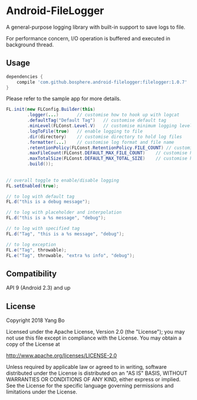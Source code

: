 
Android-FileLogger
============================

A general-purpose logging library with built-in support to save logs to file.

For performance concern, I/O operation is buffered and executed in background thread.


Usage
-----
```gradle
dependencies {
    compile 'com.github.bosphere.android-filelogger:filelogger:1.0.7'
}
```

Please refer to the sample app for more details.

```java
FL.init(new FLConfig.Builder(this)
        .logger(...)       // customise how to hook up with logcat
        .defaultTag("Default Tag")   // customise default tag
        .minLevel(FLConst.Level.V)   // customise minimum logging level
        .logToFile(true)   // enable logging to file
        .dir(directory)    // customise directory to hold log files
        .formatter(...)    // customise log format and file name
        .retentionPolicy(FLConst.RetentionPolicy.FILE_COUNT) // customise retention strategy
        .maxFileCount(FLConst.DEFAULT_MAX_FILE_COUNT)    // customise how many log files to keep if retention by file count
        .maxTotalSize(FLConst.DEFAULT_MAX_TOTAL_SIZE)    // customise how much space log files can occupy if retention by total size
        .build());
        
        
// overall toggle to enable/disable logging
FL.setEnabled(true);

// to log with default tag
FL.d("this is a debug message");

// to log with placeholder and interpolation
FL.d("this is a %s message", "debug");

// to log with specified tag
FL.d("Tag", "this is a %s message", "debug");

// to log exception
FL.e("Tag", throwable);
FL.e("Tag", throwable, "extra %s info", "debug");

```

Compatibility
-------------

API 9 (Android 2.3) and up

License
-------

Copyright 2018 Yang Bo

Licensed under the Apache License, Version 2.0 (the "License");
you may not use this file except in compliance with the License.
You may obtain a copy of the License at

   http://www.apache.org/licenses/LICENSE-2.0

Unless required by applicable law or agreed to in writing, software
distributed under the License is distributed on an "AS IS" BASIS,
WITHOUT WARRANTIES OR CONDITIONS OF ANY KIND, either express or implied.
See the License for the specific language governing permissions and
limitations under the License.

